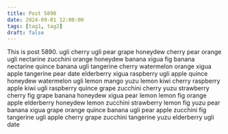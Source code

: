 ```yaml
---
title: Post 5890
date: 2024-09-01 12:00:00
tags: [tag1, tag2]
draft: false
---
```

This is post 5890.
ugli
cherry
ugli
pear
grape
honeydew
cherry
pear
orange
ugli
nectarine
zucchini
orange
honeydew
banana
xigua
fig
banana
nectarine
quince
banana
ugli
tangerine
cherry
watermelon
orange
xigua
apple
tangerine
pear
date
elderberry
xigua
raspberry
ugli
apple
quince
honeydew
watermelon
ugli
lemon
mango
yuzu
lemon
kiwi
cherry
raspberry
apple
kiwi
ugli
raspberry
quince
grape
zucchini
cherry
yuzu
strawberry
cherry
fig
grape
banana
honeydew
xigua
pear
lemon
lemon
fig
orange
apple
elderberry
honeydew
lemon
zucchini
strawberry
lemon
fig
yuzu
pear
banana
xigua
grape
orange
quince
banana
ugli
pear
apple
zucchini
fig
tangerine
ugli
apple
cherry
grape
zucchini
tangerine
yuzu
elderberry
ugli
date

